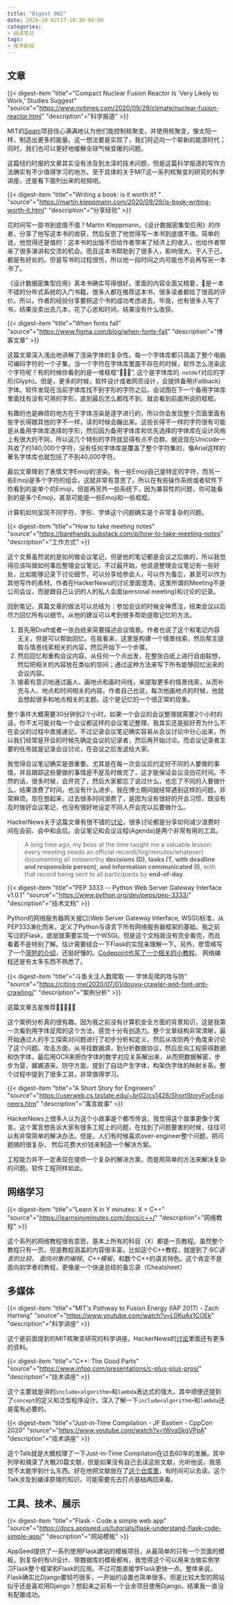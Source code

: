 ```yaml
---
title: "Digest 002"
date: 2020-10-02T17:10:38-04:00
categories: 
- 阅读笔记
tags:
- 技术新闻
---
```


## 文章

{{< digest-item "title"="Compact Nuclear Fusion Reactor Is ‘Very Likely to Work,’ Studies Suggest" "source"="https://www.nytimes.com/2020/09/29/climate/nuclear-fusion-reactor.html" "description"="科学报道" >}}

MIT的[Sparc](https://www.psfc.mit.edu/sparc)项目信心满满地认为他们能控制核聚变，并使用核聚变，像太阳一样，制造出更多的能量。这一想法要是实现了，我们将迈向一个崭新的能源时代；同时，我们也可以更好地缓解全球气候变暖的问题。

这篇纽约时报的文章其实没有涉及到太深的技术问题，但是这篇科学报道的写作方法确实有不少值得学习的地方。至于具体的关于MIT这一系列核聚变的研究的科学讲座，还是看下面列出来的视频吧。

{{< digest-item "title"="Writing a book: is it worth it? " "source"="https://martin.kleppmann.com/2020/09/29/is-book-writing-worth-it.html" "description"="分享经验" >}}

花时间写一部书到底值不值？Martin Kleppmann，《设计数据密集型应用》的作者，分享了他写这本书的收获，然后反思了他觉得写一本书到底值不值。简单的说，他觉得还是值的：这本书的出版不但给作者带来了经济上的收入，也给作者带来了很多演讲和交流的机会。而且这本书帮助到了很多人，影响很大。于人于己，都是有好处的。但是写书的过程很伤，所以他一段时间之内可能也不会再写另一本书了。

《设计数据密集型应用》真本书确实写得很好。里面的内容全面又精要，是一本不错的分布式系统的入门书籍。很多人都在推荐这本书，很多读者都给了很高的评价。所以，作者的经验分享要把这个书的成功考虑进去。毕竟，也有很多人写了书，结果没卖出去几本，花了心思和时间，结果没有什么收获。

{{< digest-item "title"="When fonts fall" "source"="https://www.figma.com/blog/when-fonts-fall" "description"="博客文章" >}}

这篇文章深入浅出地讲解了渲染字体的复杂性。每一个字体库都只涵盖了整个电脑可编码字符的一个子集，当一个字符在字体库里面不存在的时候，软件怎么渲染这个字符呢？有的时候你看到的是一堆框框“”, 这个是字体库的`.notdef`对应的字形(Glyph)。但是，更多的时候，软件设计或者网页设计，会提供备用(Fallback)字体。软件发现在当前字体库找不到字形的字符之后，会试图在下一个备用字体库里面找有没有可用的字形，直到最后怎么都找不到，就会看到前面所说的框框。

有趣的也是麻烦的地方在于字体渲染是逐字进行的，所以你会发现整个页面里面有些字长得跟其他的字不一样，读的时候会蹦出来。这些长得不一样的字符很有可能是从备用字体库选择的字形，然后因为备用字体库和优先选择的字体库在设计风格上有很大的不同，所以这几个特别的字符就显得有点不合群。据说现在Unicode一共收了约140,000个字符，没有任何字体库是覆盖了整个字符集的，像Arial这样的著名字体库也就包括了不到40,000字符。

最后文章降到了表情文字Emoji的渲染。有一些Emoji自己是特定的字符，而另一些Emoji是多个字符的组合，这就非常有意思了。所以在有些操作系统或者软件下你看到的是单个的Emoji，但是再另外一些系统下，因为兼容性的问题，你可能看到的是多个Emoji，甚至可能是一些Emoji和一些框框。

计算机如何呈现不同字符、字形、字体这个问题确实是个非常复杂的问题。

{{< digest-item "title"="How to take meeting notes" "source"="https://barehands.substack.com/p/how-to-take-meeting-notes" "description"="工作方式" >}}

这个文章虽然说的是如何做会议笔记，但是他的笔记都是会议之后做的，所以我觉得应该叫做如何事后整理会议笔记。不过最开始，他说道整理会议笔记有一些好处，比如能够记录下讨论细节，可以分享给参会人，可以作为备忘，甚至可以作为其他写作的素材。作者在HackerNews的讨论里面澄清，这里所谓的Meeting不是公司会议，而是跟自己认识的人的私人会面(personal meeting)和讨论的记录。

回到笔记，真篇文章的做法可以总结为：参加会议的时候全神贯注，结束会议以后尽力回忆所有以细节。从他的建议可以考到很多帮助提取记忆的方法。
1. 首先用Draft或者一张白纸来简要描述会议情景。作者也说了这个和笔记内容无关，但是可以帮助回忆。在我看来，这里是构建一个情景线索，然后帮主提取与情景线索相关的内容，然后开始下一个步骤。
2. 然后回忆和重构会议内容。从任何一个点出发，在整张白纸上进行自由联想，然后把相关的内容放在类似的空间；通过这种方法来写下所有能够回忆出来的会议内容。
3. 接着有意识地通过画人、画地点和画时间线，来提取更多的情景线索，从而补充与人、地点和时间相关的内容。作者自己也说，每次他画地点的时候，他就会想起很多和地点相关的主题。这个是记忆的一个很正常的现象。

整个事件大概需要30分钟到2个小时。如果一个会议的会议整理就需要2个小时的话，你不太可能对每一个会议都这样的会议笔记整理。我其实还是挺好奇为什么不在会议的过程中直接速记，不过记录会议笔记确实容易从会议讨论中分心出来，所以我们经常是开会的时候先确定会议的记录者，然后再开始讨论。而会议记录者主要的任务就是记录会议讨论，在会议之后发送给大家。

我觉得会议笔记确实是很重要。尤其是在每一次会议后约定好不同的人要做的事情，并且跟踪这些要做的事情是不是及时做完了，这才能保证会议没白花时间。不然的话，很多时候，会开完了，然后大家都忘了说过什么，也忘了不同的人要做什么，结果浪费了时间，也没有什么进步。我在博士期间就经常遇到这样的问题，非常麻烦。现在想起来，过去很多时间浪费了，是因为没有很好的开会习惯，既没有及时做好会议笔记，也没有很好地设定不同人开会完以后要做什么。

HackerNews关于这篇文章有很不错的[讨论](https://news.ycombinator.com/item?id=24547098&utm_term=comment)，很多讨论都是分享如何减少浪费时间在会前、会中和会后。会议笔记和会议议程(Agenda)是两个非常有用的工具。

> A long time ago, my boss at the time taught me a valuable lesson: every meeting needs an official record(/log/minutes/whatever) documenting all noteworthy **decisions (D), tasks (T, with deadline and responsible person), and information communicated (I)**, with that record being sent to all participants by **end-of-day**.

{{< digest-item "title"="PEP 3333 -- Python Web Server Gateway Interface v1.0.1" "source"="https://www.python.org/dev/peps/pep-3333/" "description"="技术文档" >}}

Python的网络服务器网关接口(Web Server Gateway Interface, WSGI)标准，从PEP333演化而来，定义了Python与语言下所有网络服务器框架的基础。我之前写过的Flask，底层就需要实现一个WSGI。但是这个文档我没有完全看完，而且看着不是特别了解。估计需要结合一下Flask的实现来理解一下。另外，廖雪峰写了一个[简短的介绍](https://www.liaoxuefeng.com/wiki/1016959663602400/1017805733037760)，还挺好懂的。[Codepoint也写了一个相关的小教程](http://wsgi.tutorial.codepoint.net/intro#)。 网络编程还是有太多东西不熟悉了。

{{< digest-item "title"="斗鱼关注人数爬取 ── 字体反爬的攻与防" "source"="https://cjting.me/2020/07/01/douyu-crawler-and-font-anti-crawling/" "description"="案例分析" >}}

这篇文章五星推荐🌟🌟🌟🌟🌟

这个案例分析真的很有趣。因为我之前没有计算机安全方面的背景知识，这是我第一次看到用字体反爬的这个方法，感觉十分有创造力。整个文章结构非常清晰，最开始通过人的手工探索对问题进行了初步分析和定义，然后从攻防两个角度来讨论了这个问题。攻击方面，从寻找数据源，到分析数据协议，然后反向工程获得数据和伪字体，最后用OCR来把伪字体的数字对应关系解出来，从而把数据解密，步步为营，娓娓道来。防守方面，提到了自动产生字体，构架伪字体的映射关系。整个过程中提到了很多工具，非常值得学习。

{{< digest-item "title"="A Short Story for Engineers" "source"="https://userweb.cs.txstate.edu/~br02/cs1428/ShortStoryForEngineers.htm" "description"="寓言故事" >}}

HackerNews上很多人认为这个小故事是个都市传说，我觉得这个故事更像个寓言。这个寓言想告诉大家有很多工程上的问题，在找到了问题要害的时候，往往可以有非常简单的解决办法。但是，人们有时候喜欢over-engineer整个问题，把问题搞的很复杂， 然后花费大价钱来制造一个解决方案。

工程能力并不一定表现在提供一个复杂的解决方案，而是用简单的方法来解决复杂的问题。软件工程同样如此。

## 网络学习

{{< digest-item "title"="Learn X in Y minutes: X = C++" "source"="https://learnxinyminutes.com/docs/c++/" "description"="网络教程" >}}

这个系列的网络教程很有意思，基本上所有的科目（X）都是一页教程。虽然整个教程只有一页，但是教程涵盖的内容很丰富。比如这个C++教程，就提到了*与C语言的比较*， *面向对象的编程*，*C++模板*，和数个C++的语言特色。这个肯定不是面向初学者的教程，更像是一个快速总结的备忘录（Cheatsheet）

## 多媒体

{{< digest-item "title"="MIT's Pathway to Fusion Energy (IAP 2017) - Zach Hartwig" "source"="https://www.youtube.com/watch?v=L0KuAx1COEk" "description"="科学讲座" >}}

这个是前面提到的MIT核聚变研究的科学讲座。HackerNews的[讨论](https://yahnd.com/theater/r/youtube/L0KuAx1COEk/)里面还有更多的资料。

{{< digest-item "title"="C++: The Good Parts" "source"="https://www.infoq.com/presentations/c-plus-plus-pros/" "description"="技术讲座" >}}

这个主要就是讲的`include<algorithm>`和`lambda`表达式的强大。其中顺便还提到了`concept`的定义和泛型程序设计。深入了解一下`include<algorithm>`和`lambda`还是蛮有必要的。

{{< digest-item "title"="Just-in-Time Compilation - JF Bastien - CppCon 2020" "source"="https://www.youtube.com/watch?v=tWvaSkgVPpA" "description"="技术讲座" >}}

这个Talk就是大概梳理了一下Just-in-Time Compilaton在过去60年的发展。其中列举和摘录了大概20篇文献，但是如果没有自己去读这些文献，光听他说，我感觉不太能学到什么东西。好在他把文献放在了[这个仓库里](https://github.com/jfbastien/jit-talk)，有时间可以去读。这个Talk涉及到编译原理的知识，可能需要先去打点基础再回来看。

## 工具、技术、展示

{{< digest-item "title"="Flask - Code a simple web app" "source"="https://docs.appseed.us/tutorials/flask-understand-flask-code-simple-app/" "description"="网站模板" >}}

AppSeed提供了一系列使用Flask建站的模板项目，从最简单的只有一个页面的模板，到复杂的有UI设计、带数据库的模板都有。我觉得这个可以用来当做实例学习Flask整个框架和Flask的应用。不过可能直接学Flask更快一点。整体来说，Flask确实比Django要轻巧很多，一开始的设置也简单很多。但是比较大型的网站似乎还是喜欢用Django？想起来之前有一个业余项目使用Django，结果我一直没有配置成功。
